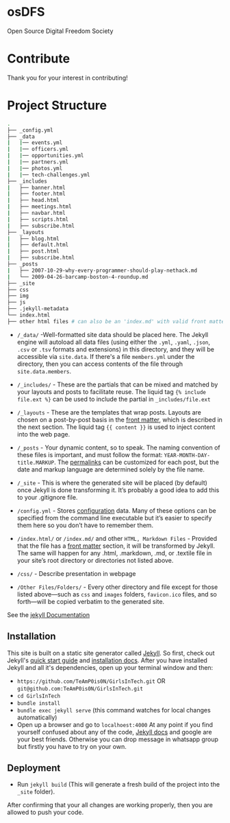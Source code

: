 # osDFS

Open Source Digital Freedom Society

# Contribute
Thank you for your interest in contributing!

# Project Structure

```bash
.
├── _config.yml
├── _data
|   |── events.yml
|   |── officers.yml
|   |── opportunities.yml
|   |── partners.yml
|   |── photos.yml
|   |── tech-challenges.yml
├── _includes
|   ├── banner.html
|   ├── footer.html
|   ├── head.html
|   ├── meetings.html
|   ├── navbar.html
|   ├── scripts.html
|   ├── subscribe.html
├── _layouts
|   ├── blog.html
|   ├── default.html
|   ├── post.html
|   ├── subscribe.html
├── _posts
|   ├── 2007-10-29-why-every-programmer-should-play-nethack.md
|   └── 2009-04-26-barcamp-boston-4-roundup.md
├── _site
├── css
├── img
├── js
├── .jekyll-metadata
└── index.html
├── other html files # can also be an 'index.md' with valid front matter
```
- `/_data/` -Well-formatted site data should be placed here. The Jekyll engine will autoload all data files (using either the `.yml`, `.yaml`, `.json`, `.csv` or `.tsv` formats and extensions) in this directory, and they will be accessible via `site.data`. If there's a file `members.yml` under the directory, then you can access contents of the file through `site.data.members`. 

- `/_includes/` - These are the partials that can be mixed and matched by your layouts and posts to facilitate reuse. The liquid tag `{% include file.ext %}` can be used to include the partial in `_includes/file.ext`

- `/_layouts` - These are the templates that wrap posts. Layouts are chosen on a post-by-post basis in the [front matter](https://jekyllrb.com/docs/front-matter/), which is described in the next section. The liquid tag `{{ content }}` is used to inject content into the web page. 

- `/_posts` - Your dynamic content, so to speak. The naming convention of these files is important, and must follow the format: `YEAR-MONTH-DAY-title.MARKUP`. The [permalinks](https://jekyllrb.com/docs/permalinks/) can be customized for each post, but the date and markup language are determined solely by the file name.

- `/_site` - This is where the generated site will be placed (by default) once Jekyll is done transforming it. It’s probably a good idea to add this to your .gitignore file. 

- `/config.yml` - Stores [configuration](https://jekyllrb.com/docs/configuration/) data. Many of these options can be specified from the command line executable but it’s easier to specify them here so you don’t have to remember them. 

- `/index.html/` or `/index.md/` and other `HTML, Markdown Files` - Provided that the file has a [front matter](https://jekyllrb.com/docs/front-matter/) section, it will be transformed by Jekyll. The same will happen for any .html, .markdown, .md, or .textile file in your site’s root directory or directories not listed above. 

- `/css/` - Describe presentation in webpage 

- `/Other Files/Folders/` - Every other directory and file except for those listed above—such as `css` and `images` folders, `favicon.ico` files, and so forth—will be copied verbatim to the generated site. 

See the [jekyll Documentation](https://jekyllrb.com/docs/)

## Installation

This site is built on a static site generator called [Jekyll](https://jekyllrb.com/). So first, check out Jekyll's [quick start guide](https://jekyllrb.com/docs/quickstart/) and [installation docs](https://jekyllrb.com/docs/installation/). 
After you have installed Jekyll and all it's dependencies, open up your terminal window and then:
- `https://github.com/TeAmP0is0N/GirlsInTech.git` OR
   `git@github.com:TeAmP0is0N/GirlsInTech.git`
- `cd GirlsInTech`
- `bundle install`
- `bundle exec jekyll serve` (this command watches for local changes automatically)
- Open up a browser and go to `localhoest:4000`
At any point if you find yourself confused about any of the code, [Jekyll docs](https://jekyllrb.com/docs/home/) and google are your best friends. Otherwise you can drop message in whatsapp group but firstly you have to try on your own.

## Deployment

- Run `jekyll build`
(This will generate a fresh build of the project into the `_site` folder). 

After confirming that your all changes are working properly, then you are allowed to push your code. 